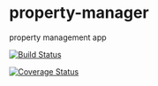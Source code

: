 property-manager
================

property management app

[![Build Status](https://travis-ci.org/jbrooks036/property-manager2.svg?branch=master)](https://travis-ci.org/jbrooks036/property-manager)

[![Coverage Status](https://coveralls.io/repos/jbrooks036/property-manager2/badge.png)](https://coveralls.io/r/jbrooks036/property-manager)
